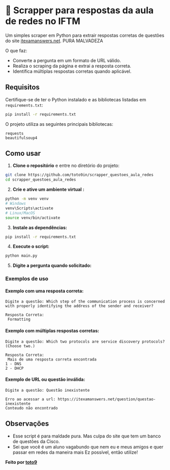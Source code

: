 # 📘 Scrapper para respostas da aula de redes no IFTM

Um simples scraper em Python para extrair respostas corretas de questões do site [itexamanswers.net](https://itexamanswers.net).
PURA MALVADEZA

O que faz:
- Converte a pergunta em um formato de URL válido.
- Realiza o scraping da página e extrai a resposta correta.
- Identifica múltiplas respostas corretas quando aplicável.

## **Requisitos**

Certifique-se de ter o Python instalado e as bibliotecas listadas em `requirements.txt`:

```bash
pip install -r requirements.txt
```

O projeto utiliza as seguintes principais bibliotecas:

```
requests
beautifulsoup4
```

##  **Como usar**

1. **Clone o repositório** e entre no diretório do projeto:

```bash
git clone https://github.com/toto9in/scrapper_questoes_aula_redes
cd scrapper_questoes_aula_redes
```

2. **Crie e ative um ambiente virtual :**

```bash
python -m venv venv
# Windows
venv\Scripts\activate
# Linux/MacOS
source venv/bin/activate
```

3. **Instale as dependências:**

```bash
pip install -r requirements.txt
```

4. **Execute o script:**

```bash
python main.py
```

5. **Digite a pergunta quando solicitado:**

### **Exemplos de uso**

#### Exemplo com uma resposta correta:

```
Digite a questão: Which step of the communication process is concerned with properly identifying the address of the sender and receiver?

Resposta Correta:
 Formatting
```

#### Exemplo com múltiplas respostas corretas:

```
Digite a questão: Which two protocols are service discovery protocols? (Choose two.)

Resposta Correta:
 Mais de uma resposta correta encontrada
1 - DNS
2 - DHCP
```

#### Exemplo de URL ou questão inválida:

```
Digite a questão: Questão inexistente

Erro ao acessar a url: https://itexamanswers.net/question/questao-inexistente
Conteudo não encontrado
```

## **Observações**

- Esse script é para maldade pura. Mas culpa do site que tem um banco de questões da Cisco.
- Sei que você é um aluno vagabundo que nem eu e meus amigos e quer passar em redes da maneira mais Ez possível, então utilize!


**Feito por [toto9](https://github.com/toto9in)**

